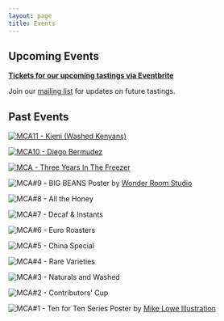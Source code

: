 ```yaml
---
layout: page
title: Events
---
```


## Upcoming Events
[**Tickets for our upcoming tastings via Eventbrite**](https://manchestercoffeearchive.eventbrite.com/)


Join our [mailing list](http://eepurl.com/gaXOT5) for updates on future tastings.


## Past Events
[![MCA11 - Kieni (Washed Kenyans)](/assets/img/events/mca11_poster_final_1080px.png)](/lineups/mca10/)

[![MCA10 - Diego Bermudez](/assets/img/events/mca10_poster_final_1080px.png)](/lineups/mca10/)

[![MCA - Three Years In The Freezer](/assets/img/mca10_poster_2000px.png)](/lineups/3-years/)

![MCA#9 - BIG BEANS](/assets/img/events/mca09poster.jpg) 
Poster by [Wonder Room Studio](https://wwwonderroom.com/)



![MCA#8 - All the Honey](/assets/img/events/mca8poster.jpg)



![MCA#7 - Decaf & Instants](/assets/img/events/mca07poster.jpg)



![MCA#6 - Euro Roasters](/assets/img/events/mca06poster.jpg)



![MCA#5 - China Special](/assets/img/events/mca05poster.jpg)



![MCA#4 - Rare Varieties](/assets/img/events/mca04poster.jpg)



![MCA#3 - Naturals and Washed](/assets/img/events/mca03poster.jpg)



![MCA#2 - Contributors' Cup](/assets/img/events/mca02poster.jpg)



![MCA#1 - Ten for Ten Series](/assets/img/events/mca01poster.jpg) 
Poster by [Mike Lowe Illustration](https://mike-lowe.co.uk/)


